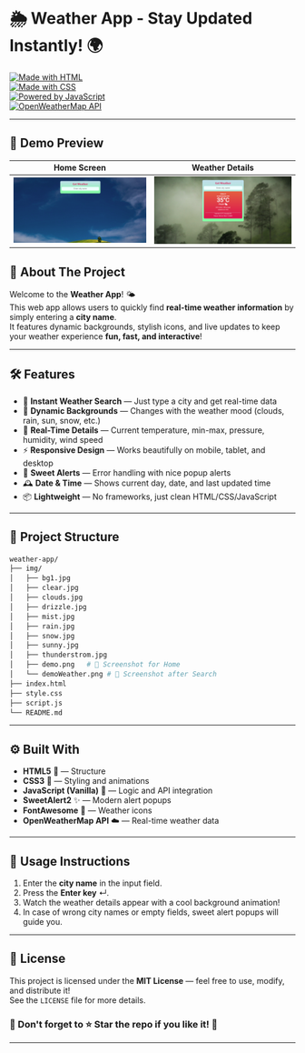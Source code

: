 
# 🌦️ Weather App - Stay Updated Instantly! 🌍

[![Made with HTML](https://img.shields.io/badge/Made%20with-HTML5-orange?style=for-the-badge&logo=html5)](https://developer.mozilla.org/en-US/docs/Web/HTML)  
[![Made with CSS](https://img.shields.io/badge/Styled%20with-CSS3-blue?style=for-the-badge&logo=css3)](https://developer.mozilla.org/en-US/docs/Web/CSS)  
[![Powered by JavaScript](https://img.shields.io/badge/Powered%20by-JavaScript-yellow?style=for-the-badge&logo=javascript)](https://developer.mozilla.org/en-US/docs/Web/JavaScript)  
[![OpenWeatherMap API](https://img.shields.io/badge/API-OpenWeatherMap-lightblue?style=for-the-badge&logo=OpenWeatherMap)](https://openweathermap.org/)

---

## 📸 Demo Preview

| Home Screen | Weather Details |
|:-----------:|:----------------:|
| ![Home Screen](img/demo.png) | ![Weather Details](img/demoWeather.png) |


## 🚀 About The Project

Welcome to the **Weather App**! 🌤️  
This web app allows users to quickly find **real-time weather information** by simply entering a **city name**.  
It features dynamic backgrounds, stylish icons, and live updates to keep your weather experience **fun, fast, and interactive**!

---

## 🛠️ Features

- 🔎 **Instant Weather Search** — Just type a city and get real-time data
- 🎨 **Dynamic Backgrounds** — Changes with the weather mood (clouds, rain, sun, snow, etc.)
- 🧭 **Real-Time Details** — Current temperature, min-max, pressure, humidity, wind speed
- ⚡ **Responsive Design** — Works beautifully on mobile, tablet, and desktop
- 🚨 **Sweet Alerts** — Error handling with nice popup alerts
- 🕰️ **Date & Time** — Shows current day, date, and last updated time
- 📦 **Lightweight** — No frameworks, just clean HTML/CSS/JavaScript

---

## 📂 Project Structure

```bash
weather-app/
├── img/
│   ├── bg1.jpg
│   ├── clear.jpg
│   ├── clouds.jpg
│   ├── drizzle.jpg
│   ├── mist.jpg
│   ├── rain.jpg
│   ├── snow.jpg
│   ├── sunny.jpg
│   ├── thunderstrom.jpg
│   ├── demo.png   # 📸 Screenshot for Home
│   └── demoWeather.png # 📸 Screenshot after Search
├── index.html
├── style.css
├── script.js
└── README.md
```

---

## ⚙️ Built With

- **HTML5** 🧱 — Structure
- **CSS3** 🎨 — Styling and animations
- **JavaScript (Vanilla)** 🧠 — Logic and API integration
- **SweetAlert2** ✨ — Modern alert popups
- **FontAwesome** 🎀 — Weather icons
- **OpenWeatherMap API** ☁️ — Real-time weather data

---

## 🧠 Usage Instructions

1. Enter the **city name** in the input field.
2. Press the **Enter key** ↵.
3. Watch the weather details appear with a cool background animation!
4. In case of wrong city names or empty fields, sweet alert popups will guide you.

---


## 📄 License

This project is licensed under the **MIT License** — feel free to use, modify, and distribute it!  
See the `LICENSE` file for more details.




### 🌟 Don't forget to ⭐ Star the repo if you like it! 🌟

---

